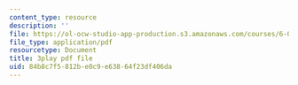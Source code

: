 ```yaml
---
content_type: resource
description: ''
file: https://ol-ocw-studio-app-production.s3.amazonaws.com/courses/6-00sc-introduction-to-computer-science-and-programming-spring-2011/84b8c7f5812be0c9e63864f23df406da_Fixc8hVo_cY.pdf
file_type: application/pdf
resourcetype: Document
title: 3play pdf file
uid: 84b8c7f5-812b-e0c9-e638-64f23df406da
---
```

